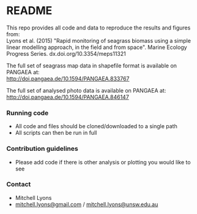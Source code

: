 # README #

This repo provides all code and data to reproduce the results and figures from:  
Lyons et al. (2015) "Rapid monitoring of seagrass biomass using a simple linear modelling approach, in the field and from space". Marine Ecology Progress Series.
dx.doi.org/10.3354/meps11321  

The full set of seagrass map data in shapefile format is available on PANGAEA at:  
http://doi.pangaea.de/10.1594/PANGAEA.833767

The full set of analysed photo data is available on PANGAEA at:  
http://doi.pangaea.de/10.1594/PANGAEA.846147

### Running code ###

* All code and files should be cloned/downloaded to a single path
* All scripts can then be run in full

### Contribution guidelines ###

* Please add code if there is other analysis or plotting you would like to see

### Contact ###

* Mitchell Lyons
* mitchell.lyons@gmail.com / mitchell.lyons@unsw.edu.au